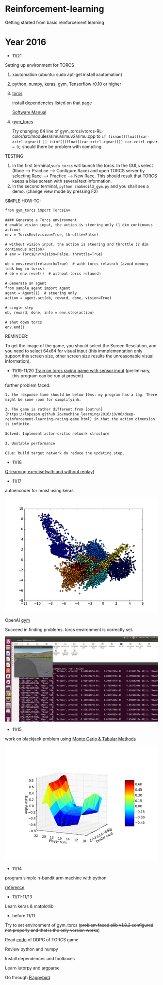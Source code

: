 # Reinforcement-learning
Getting started from basic reinforcement learning
# Year 2016
* 11/21

Setting up  environment for TORCS

1. xautomation (ubuntu: sudo apt-get install xautomation)

2. python, numpy, keras, gym, Tensorflow r0.10 or higher

3. [torcs](http://torcs.sourceforge.net/index.php?artid=3&name=Sections&op=viewarticle)

	install dependencies listed on that page
	
	[Software Manual](https://arxiv.org/pdf/1304.1672.pdf)

4. [gym_torcs](https://github.com/ugo-nama-kun/gym_torcs)
	
	Try changing 64 line of gym_torcs/vtorcs-RL-color/src/modules/simu/simuv2/simu.cpp to `if (isnan((float)(car->ctrl->gear)) || isinf(((float)(car->ctrl->gear)))) car->ctrl->gear = 0;` should there be problem with compiling
	
TESTING: 

1. In the first terminal,`sudo torcs` will launch the torcs. In the GUI,s select (Race --> Practice --> Configure Race) and open TORCS server by selecting Race --> Practice --> New Race. This should result that TORCS keeps a blue screen with several text information.
2. In the second terminal, `python snakeoil3_gym.py` and you shall see a demo. (change view mode by pressing F2)
	
SIMPLE HOW-TO:

```
from gym_torcs import TorcsEnv

#### Generate a Torcs environment
# enable vision input, the action is steering only (1 dim continuous action)
env = TorcsEnv(vision=True, throttle=False)

# without vision input, the action is steering and throttle (2 dim continuous action)
# env = TorcsEnv(vision=False, throttle=True)

ob = env.reset(relaunch=True)  # with torcs relaunch (avoid memory leak bug in torcs)
# ob = env.reset()  # without torcs relaunch

# Generate an agent
from sample_agent import Agent
agent = Agent(1)  # steering only
action = agent.act(ob, reward, done, vision=True)

# single step
ob, reward, done, info = env.step(action)

# shut down torcs
env.end()
```
REMINDER:

To get the image of the game, you should select the Screen Resolution, and you need to select 64x64 for visual input (this immplementation only support this screen size, other screen size results the unreasonable visual information).
	
	

* 11/19-11/20
[Train on torcs racing game with sensor input](https://github.com/wang3303/Reinforcement-learning/tree/master/torcs) (preliminary, this program can be run at present)

further problem faced: 

	1. the response time should be below 10ms. my program has a lag. There might be some room for simplifyinh.

	2. The game is rather different from [outrun](https://lopespm.github.io/machine_learning/2016/10/06/deep-reinforcement-learning-racing-game.html) in that the action dimension is infinite.

	Solved: Implement actor-critic network structure

	3. Unstable performance

	Clue: build target network do reduce the updating step.

* 11/18

[Q-learning exercise(with and without replay)](https://github.com/wang3303/Reinforcement-learning/tree/master/grid-Qlearning)

* 11/17

autoencoder for mnist using keras

![autoencoder](https://github.com/wang3303/Reinforcement-learning/blob/master/fully_connected_autoencoder_mnist.png)

OpenAI [gym](https://github.com/wang3303/Reinforcement-learning/edit/master/gym_basics.py)

Succeed in finding problems. torcs environment is correctly set.

![environment setting](https://github.com/wang3303/Reinforcement-learning/blob/master/success)

* 11/15

work on blackjack problem using [Monte Carlo & Tabular Methods](http://outlace.com/Reinforcement-Learning-Part-2/)

![result of no usable aces](https://github.com/wang3303/Reinforcement-learning/blob/master/blackjack.png)

* 11/14

program simple n-bandit arm machine with python


 [reference](http://outlace.com/Reinforcement-Learning-Part-1/)
 
 * 11/11-11/13

Learn keras & matplotlib

* before 11/11

Try to set environment of gym_torcs (~~problem faced plib v1.8.3 configured not properly and that is the only version works~~)

Read [code](https://yanpanlau.github.io/2016/10/11/Torcs-Keras.html) of DDPG of TORCS game

Review python and numpy

Install dependences and toolboxes

Learn lutorpy and argparse

Go through [Flappybird](https://yanpanlau.github.io/2016/07/10/FlappyBird-Keras.html)










